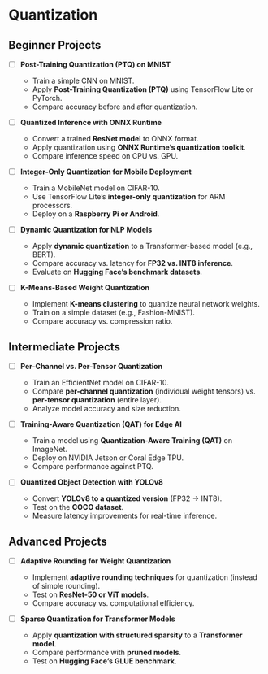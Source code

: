 # Quantization 

## **Beginner Projects**
- [ ] **Post-Training Quantization (PTQ) on MNIST**
  - Train a simple CNN on MNIST.
  - Apply **Post-Training Quantization (PTQ)** using TensorFlow Lite or PyTorch.
  - Compare accuracy before and after quantization.

- [ ] **Quantized Inference with ONNX Runtime**
  - Convert a trained **ResNet model** to ONNX format.
  - Apply quantization using **ONNX Runtime’s quantization toolkit**.
  - Compare inference speed on CPU vs. GPU.

- [ ] **Integer-Only Quantization for Mobile Deployment**
  - Train a MobileNet model on CIFAR-10.
  - Use TensorFlow Lite’s **integer-only quantization** for ARM processors.
  - Deploy on a **Raspberry Pi or Android**.

- [ ] **Dynamic Quantization for NLP Models**
  - Apply **dynamic quantization** to a Transformer-based model (e.g., BERT).
  - Compare accuracy vs. latency for **FP32 vs. INT8 inference**.
  - Evaluate on **Hugging Face’s benchmark datasets**.

- [ ] **K-Means-Based Weight Quantization**
  - Implement **K-means clustering** to quantize neural network weights.
  - Train on a simple dataset (e.g., Fashion-MNIST).
  - Compare accuracy vs. compression ratio.

## **Intermediate Projects**
- [ ] **Per-Channel vs. Per-Tensor Quantization**
  - Train an EfficientNet model on CIFAR-10.
  - Compare **per-channel quantization** (individual weight tensors) vs. **per-tensor quantization** (entire layer).
  - Analyze model accuracy and size reduction.

- [ ] **Training-Aware Quantization (QAT) for Edge AI**
  - Train a model using **Quantization-Aware Training (QAT)** on ImageNet.
  - Deploy on NVIDIA Jetson or Coral Edge TPU.
  - Compare performance against PTQ.

- [ ] **Quantized Object Detection with YOLOv8**
  - Convert **YOLOv8 to a quantized version** (FP32 → INT8).
  - Test on the **COCO dataset**.
  - Measure latency improvements for real-time inference.

## **Advanced Projects**
- [ ] **Adaptive Rounding for Weight Quantization**
  - Implement **adaptive rounding techniques** for quantization (instead of simple rounding).
  - Test on **ResNet-50 or ViT models**.
  - Compare accuracy vs. computational efficiency.

- [ ] **Sparse Quantization for Transformer Models**
  - Apply **quantization with structured sparsity** to a **Transformer model**.
  - Compare performance with **pruned models**.
  - Test on **Hugging Face’s GLUE benchmark**.
